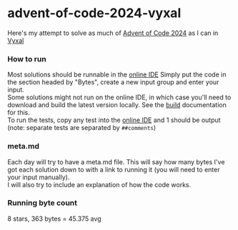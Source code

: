 # advent-of-code-2024-vyxal
Here's my attempt to solve as much of [Advent of Code 2024](https://adventofcode.com/2024/) as I can in [Vyxal](https://vyxal.github.io/)

### How to run
Most solutions should be runnable in the [online IDE](https://vyxal.github.io/latest.html) Simply put the code in the section headed by "Bytes", create a new input group and enter your input.  
Some solutions might not run on the online IDE, in which case you'll need to download and build the latest version locally. See the [build](https://github.com/Vyxal/Vyxal/blob/version-3/contributing/Building.md) documentation for this.  
To run the tests, copy any test into the [online IDE](https://vyxal.github.io/latest.html) and 1 should be output (note: separate tests are separated by `##comments`)

### meta.md
Each day will try to have a meta.md file. This will say how many bytes I've got each solution down to with a link to running it (you will need to enter your input manually).  
I will also try to include an explanation of how the code works.


### Running byte count
8 stars, 363 bytes = 45.375 avg
